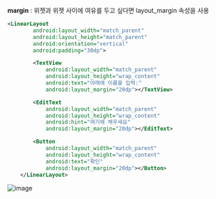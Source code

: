 **margin** : 위젯과 위젯 사이에 여유를 두고 싶다면 layout_margin 속성을 사용

``` xml
<LinearLayout
        android:layout_width="match_parent"
        android:layout_height="match_parent"
        android:orientation="vertical"
        android:padding="30dp">

        <TextView
            android:layout_width="match_parent"
            android:layout_height="wrap_content"
            android:text="아래에 이름을 입력:"
            android:layout_margin="20dp"></TextView>

        <EditText
            android:layout_width="match_parent"
            android:layout_height="wrap_content"
            android:hint="여기에 채우세요"
            android:layout_margin="20dp"></EditText>

        <Button
            android:layout_width="match_parent"
            android:layout_height="wrap_content"
            android:text="확인"
            android:layout_margin="20dp"></Button>
    </LinearLayout>
```

![image](https://user-images.githubusercontent.com/52357235/190371091-7416142e-1515-42f5-b37a-dd5b95d90abf.png)
